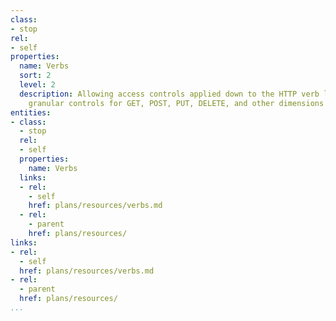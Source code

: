 ```yaml
---
class:
- stop
rel:
- self
properties:
  name: Verbs
  sort: 2
  level: 2
  description: Allowing access controls applied down to the HTTP verb level, providing
    granular controls for GET, POST, PUT, DELETE, and other dimensions of resources.
entities:
- class:
  - stop
  rel:
  - self
  properties:
    name: Verbs
  links:
  - rel:
    - self
    href: plans/resources/verbs.md
  - rel:
    - parent
    href: plans/resources/
links:
- rel:
  - self
  href: plans/resources/verbs.md
- rel:
  - parent
  href: plans/resources/
...
```


